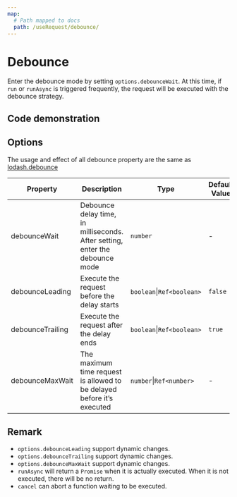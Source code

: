 ```yaml
---
map:
  # Path mapped to docs
  path: /useRequest/debounce/
---
```


# Debounce

Enter the debounce mode by setting `options.debounceWait`. At this time, if `run` or `runAsync` is triggered frequently, the request will be executed with the debounce strategy.

## Code demonstration

<demo src="./demo/demo.vue" language="vue" 
title="" 
desc="Quickly enter the text in the input box, trigger the run frequently, and will only wait for 1000ms after the last trigger ends
"> </demo>

## Options

The usage and effect of all debounce property are the same as [lodash.debounce](https://www.lodashjs.com/docs/lodash.debounce/)

| Property | Description | Type | Default Value |
| --- | --- | --- | --- |
| debounceWait | Debounce delay time, in milliseconds. After setting, enter the debounce mode | `number` | - |
| debounceLeading | Execute the request before the delay starts | `boolean`\|`Ref<boolean>` | `false` |
| debounceTrailing | Execute the request after the delay ends | `boolean`\|`Ref<boolean>` | `true` |
| debounceMaxWait | The maximum time request is allowed to be delayed before it’s executed | `number`\|`Ref<number>` | - |

## Remark

- `options.debounceLeading` support dynamic changes.
- `options.debounceTrailing` support dynamic changes.
- `options.debounceMaxWait` support dynamic changes.
- `runAsync` will return a `Promise` when it is actually executed. When it is not executed, there will be no return.
- `cancel` can abort a function waiting to be executed.
